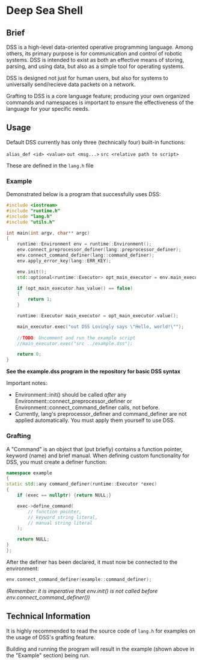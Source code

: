# Deep Sea Shell

## Brief

DSS is a high-level data-oriented operative programming language. Among others,
its primary purpose is for communication and control of robotic systems.
DSS is intended to exist as both an effective means of storing, parsing, and
using data, but also as a simple tool for operating systems.

DSS is designed not just for human users, but also for systems to universally
send/recieve data packets on a network.

Grafting to DSS is a core language feature; producing your own organized commands
and namespaces is important to ensure the effectiveness of the language for your
specific needs.

## Usage

Default DSS currently has only three (technically four) built-in functions:

`alias_def <id> <value>`
`out <msg...>`
`src <relative path to script>`

These are defined in the `lang.h` file

### Example

Demonstrated below is a program that successfully uses DSS:

```cpp
#include <iostream>
#include "runtime.h"
#include "lang.h"
#include "utils.h"

int main(int argv, char** argc)
{
    runtime::Environment env = runtime::Environment();
    env.connect_preprocessor_definer(lang::preprocessor_definer);
    env.connect_command_definer(lang::command_definer);
    env.apply_error_key(lang::ERR_KEY);

    env.init();
    std::optional<runtime::Executor> opt_main_executor = env.main_executor();

    if (opt_main_executor.has_value() == false)
    {
        return 1;
    }

    runtime::Executor main_executor = opt_main_executor.value();

    main_executor.exec("out DSS Lovingly says \"Hello, world!\"");
    
    //TODO: Uncomment and run the example script
    //main_executor.exec("src ../example.dss");

    return 0;
}
```

**See the example.dss program in the repository for basic DSS syntax**

Important notes:

* Environment::init() should be called *after* any Environment::connect_preprocessor_definer or Environment::connect_command_definer calls, not before.
* Currently, lang's preprocessor_definer and command_definer are not applied automatically. You must apply them yourself to use DSS.

### Grafting

A "Command" is an object that (put briefly) contains a function pointer, keyword (name) and brief manual.
When defining custom functionality for DSS, you must create a definer function:

```cpp
namespace example
{
static std::any command_definer(runtime::Executor *exec)
{
    if (exec == nullptr) {return NULL;}

    exec->define_command(
        // function pointer,
        // keyword string literal,
        // manual string literal
    );

    return NULL;
}
};
```

After the definer has been declared, it must now be connected to the environment:

```cpp
env.connect_command_definer(example::command_definer);
```

*(Remember: it is imperative that env.init() is not called before env.connect_command_definer())*

## Technical Information

It is highly recommended to read the source code of `lang.h` for examples on the usage of DSS's grafting feature.

Building and running the program will result in the example (shown above in the "Example" section) being run.
